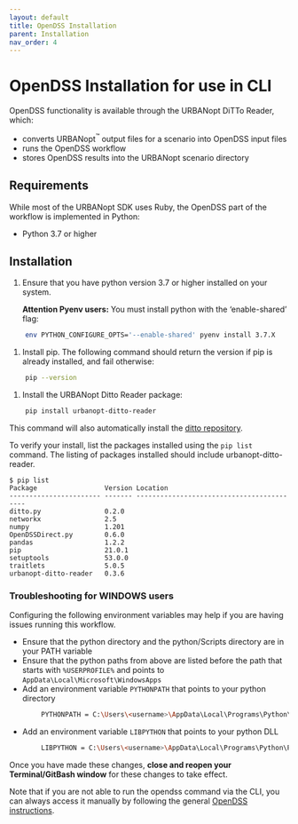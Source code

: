 ```yaml
---
layout: default
title: OpenDSS Installation
parent: Installation
nav_order: 4
---
```


# OpenDSS Installation for use in CLI

OpenDSS functionality is available through the URBANopt DiTTo Reader, which:

- converts URBANopt<sup>&trade;</sup> output files for a scenario into OpenDSS input files
- runs the OpenDSS workflow
- stores OpenDSS results into the URBANopt scenario directory

## Requirements

While most of the URBANopt SDK uses Ruby, the OpenDSS part of the workflow is implemented in Python:

- Python 3.7 or higher

## Installation

1. Ensure that you have python version 3.7 or higher installed on your system.

	**Attention Pyenv users:** You must install python with the ‘enable-shared’ flag:
```bash
	env PYTHON_CONFIGURE_OPTS='--enable-shared' pyenv install 3.7.X
```

1. Install pip.  The following command should return the version if pip is already installed, and fail otherwise:
```bash
	pip --version
```

1. Install the URBANopt Ditto Reader package:
```bash
	pip install urbanopt-ditto-reader
```

This command will also automatically install the [ditto repository](https://github.com/NREL/ditto).

To verify your install, list the packages installed using the ```pip list``` command. The listing of packages installed should include urbanopt-ditto-reader.

```
$ pip list
Package                 Version Location
----------------------- ------- ------------------------------------------
ditto.py				0.2.0
networkx            	2.5
numpy               	1.201
OpenDSSDirect.py    	0.6.0
pandas              	1.2.2
pip                 	21.0.1
setuptools          	53.0.0
traitlets           	5.0.5
urbanopt-ditto-reader 	0.3.6
```

### Troubleshooting for WINDOWS users

Configuring the following environment variables may help if you are having issues running this workflow.
- Ensure that the python directory and the python/Scripts directory are in your PATH variable
- Ensure that the python paths from above are listed before the path that starts with `%USERPROFILE%` and points to `AppData\Local\Microsoft\WindowsApps`
- Add an environment variable `PYTHONPATH` that points to your python directory
```bash
		PYTHONPATH = C:\Users\<username>\AppData\Local\Programs\Python\Python37
```
- Add an environment variable `LIBPYTHON` that points to your python DLL
```bash
		LIBPYTHON = C:\Users\<username>\AppData\Local\Programs\Python\Python37\python37.dll
```

Once you have made these changes, **close and reopen your Terminal/GitBash window** for these changes to take effect.

Note that if you are not able to run the opendss command via the CLI, you can always access it manually by following the general [OpenDSS instructions](../opendss/opendss.md#converting-and-running-opendss).
